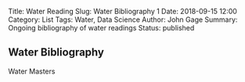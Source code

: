 Title: Water Reading
Slug: Water Bibliography 1
Date: 2018-09-15 12:00
Category: List
Tags: Water, Data Science
Author: John Gage
Summary: Ongoing bibliography of water readings
Status: published



##  Water Bibliography ##

Water Masters
